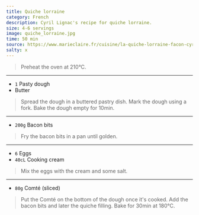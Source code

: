 ```yaml
---
title: Quiche lorraine
category: French
description: Cyril Lignac's recipe for quiche lorraine.
size: 4-6 servings
image: quiche_lorraine.jpg
time: 50 min
source: https://www.marieclaire.fr/cuisine/la-quiche-lorraine-facon-cyril-lignac,1433915.asp
salty: x
---
```


> Preheat the oven at 210°C.

---

* `1` Pasty dough
* Butter

> Spread the dough in a buttered pastry dish. Mark the dough using a fork. Bake the dough empty for 10min.

---

* `200g` Bacon bits
 
> Fry the bacon bits in a pan until golden.

---

* `6` Eggs
* `40cL` Cooking cream

> Mix the eggs with the cream and some salt.

---

* `80g` Comté (sliced)

> Put the Comté on the bottom of the dough once it's cooked. Add the bacon bits and later the quiche filling. Bake for 30min at 180°C.
